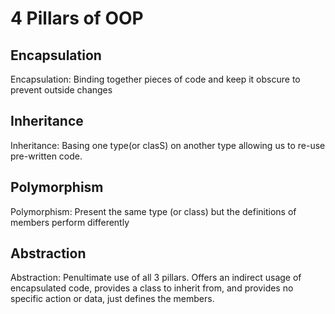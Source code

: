 # 4 Pillars of OOP
## Encapsulation
Encapsulation: Binding together pieces of code and keep it obscure to prevent outside changes

## Inheritance
Inheritance: Basing one type(or clasS) on another type allowing us to re-use pre-written code.

## Polymorphism
Polymorphism: Present the same type (or class) but the definitions of members perform differently

## Abstraction
Abstraction: Penultimate use of all 3 pillars. Offers an indirect usage of encapsulated code, provides a class to inherit from,                                                                 and provides no specific action or data, just defines the members.